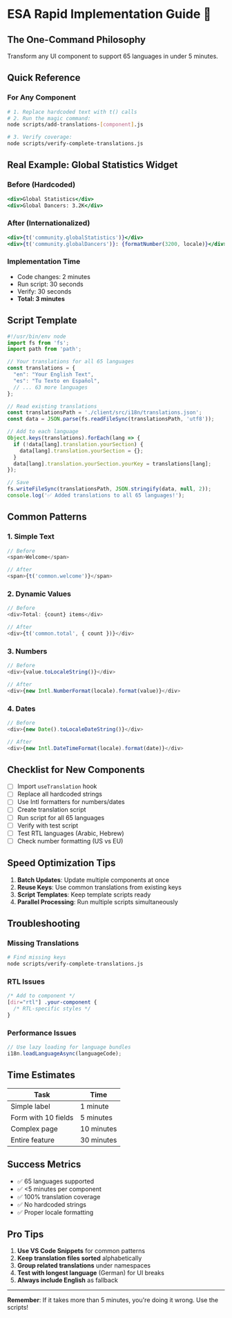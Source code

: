 # ESA Rapid Implementation Guide 🚀

## The One-Command Philosophy

Transform any UI component to support 65 languages in under 5 minutes.

## Quick Reference

### For Any Component
```bash
# 1. Replace hardcoded text with t() calls
# 2. Run the magic command:
node scripts/add-translations-[component].js

# 3. Verify coverage:
node scripts/verify-complete-translations.js
```

## Real Example: Global Statistics Widget

### Before (Hardcoded)
```jsx
<div>Global Statistics</div>
<div>Global Dancers: 3.2K</div>
```

### After (Internationalized)
```jsx
<div>{t('community.globalStatistics')}</div>
<div>{t('community.globalDancers')}: {formatNumber(3200, locale)}</div>
```

### Implementation Time
- Code changes: 2 minutes
- Run script: 30 seconds
- Verify: 30 seconds
- **Total: 3 minutes**

## Script Template

```javascript
#!/usr/bin/env node
import fs from 'fs';
import path from 'path';

// Your translations for all 65 languages
const translations = {
  "en": "Your English Text",
  "es": "Tu Texto en Español",
  // ... 63 more languages
};

// Read existing translations
const translationsPath = './client/src/i18n/translations.json';
const data = JSON.parse(fs.readFileSync(translationsPath, 'utf8'));

// Add to each language
Object.keys(translations).forEach(lang => {
  if (!data[lang].translation.yourSection) {
    data[lang].translation.yourSection = {};
  }
  data[lang].translation.yourSection.yourKey = translations[lang];
});

// Save
fs.writeFileSync(translationsPath, JSON.stringify(data, null, 2));
console.log('✅ Added translations to all 65 languages!');
```

## Common Patterns

### 1. Simple Text
```javascript
// Before
<span>Welcome</span>

// After  
<span>{t('common.welcome')}</span>
```

### 2. Dynamic Values
```javascript
// Before
<div>Total: {count} items</div>

// After
<div>{t('common.total', { count })}</div>
```

### 3. Numbers
```javascript
// Before
<div>{value.toLocaleString()}</div>

// After
<div>{new Intl.NumberFormat(locale).format(value)}</div>
```

### 4. Dates
```javascript
// Before
<div>{new Date().toLocaleDateString()}</div>

// After
<div>{new Intl.DateTimeFormat(locale).format(date)}</div>
```

## Checklist for New Components

- [ ] Import `useTranslation` hook
- [ ] Replace all hardcoded strings
- [ ] Use Intl formatters for numbers/dates
- [ ] Create translation script
- [ ] Run script for all 65 languages
- [ ] Verify with test script
- [ ] Test RTL languages (Arabic, Hebrew)
- [ ] Check number formatting (US vs EU)

## Speed Optimization Tips

1. **Batch Updates**: Update multiple components at once
2. **Reuse Keys**: Use common translations from existing keys
3. **Script Templates**: Keep template scripts ready
4. **Parallel Processing**: Run multiple scripts simultaneously

## Troubleshooting

### Missing Translations
```bash
# Find missing keys
node scripts/verify-complete-translations.js
```

### RTL Issues
```css
/* Add to component */
[dir="rtl"] .your-component {
  /* RTL-specific styles */
}
```

### Performance Issues
```javascript
// Use lazy loading for language bundles
i18n.loadLanguageAsync(languageCode);
```

## Time Estimates

| Task | Time |
|------|------|
| Simple label | 1 minute |
| Form with 10 fields | 5 minutes |
| Complex page | 10 minutes |
| Entire feature | 30 minutes |

## Success Metrics

- ✅ 65 languages supported
- ✅ <5 minutes per component
- ✅ 100% translation coverage
- ✅ No hardcoded strings
- ✅ Proper locale formatting

## Pro Tips

1. **Use VS Code Snippets** for common patterns
2. **Keep translation files sorted** alphabetically
3. **Group related translations** under namespaces
4. **Test with longest language** (German) for UI breaks
5. **Always include English** as fallback

---

**Remember**: If it takes more than 5 minutes, you're doing it wrong. Use the scripts!